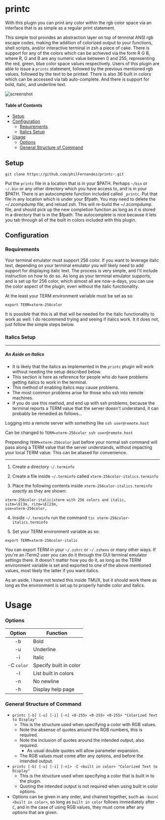 # printc

With this plugin you can print any color within the rgb color space via an interface that
is as simple as a regular print statement.

This simple tool provides an abstraction layer on top of terminal ANSI rgb escape codes,
making the addition of colorized output to your functions, shell scripts, and/or
interactive terminal in zsh a piece of cake. There is support for any of the colors which
can be achieved via the form R G B, where R, G and B are any numeric value
between 0 and 255, representing the red, green, blue color space values respectively.
Users of this plugin are able to issue a  `printc` statement, followed by the previous
mentioned rgb values, followed by the text to be printed. There is also 36 built in colors
which can be accessed via tab auto-complete. And there is support for bold, italic, and
underline text.

![screenshot](https://imgur.com/K0FVGzr.png)


#### Table of Contents
 - [Setup](#Setup)
 - [Configuration](#Configuration)
    - [Requirements](#Requirements)
    - [Italics Setup](#Italics-Setup)
 - [Usage](#Usage)
    - [Options](#Options)
    - [General Structure of Command](#General-Structure-of-Command)


## Setup
`git clone https://github.com/philFernandez/printc-.git`

Put the `printc` file in a location that is in your $PATH. Perhaps `~/bin` or `~/.bin`
or any other directory which you have access to, and is in your $PATH. There is an
autocomplete function included called `_printc`. Put that file in any location
which is under your $fpath. You may need to delete the ~/.zcompdump file, and reload
zsh. This will re-build the ~/.zcompdump file, and should pick up the new completion
function as long as it is stored in a directory that is in the $fpath. The autocomplete
is nice because it lets you tab through all of the built in colors included
with this plugin.

## Configuration

### Requirements
Your terminal emulator must support 256 color. If you want to leverage italic text,
depending on your terminal emulator you will likely need to add support for displaying
italic text. The process is very simple, and I'll include instruction on how to do so. As
long as your terminal emulator supports, and is set up for 256 color, which almost all are
now-a-days, you can use the color aspect of the plugin, even without the italic
functionality.

At the least your TERM environment variable must be set as so:
```
export TERM=xterm-256color
```

It is possible that this is all that will be needed for the italic functionality to work
as well. I do recommend trying and seeing if italics work. It it does not, just follow the
simple steps below.

### Italics Setup

---
##### An Aside on Italics
 * It is likely that the italics as implemented in the `printc` plugin
   will work without needing the setup described below.
 * This section is here as reference for people who *do* have problems getting
   italics to work in the terminal.
 * This method of enabling italics may cause problems.
 * The most common problems arise for those who ssh into remote machines.
 * If you do use this method, and end up with ssh problems, because the terminal
   reports a TERM value that the server doesn't understand, it can probably be remedied as
   follows...


 Logging into a remote server with something like `ssh user@remote.host`

 Can be changed to `TERM=xterm-256color ssh user@remote.host`

 Prepending `TERM=xterm-256color` just before your normal ssh command will pass along a
 TERM value that the server understands, without impacting your local TERM value. This can
 be aliased for convenience.

---

 1) Create a directory `~/.terminfo`

 2) Create a file inside `~/.terminfo` called `xterm-256color-italics.terminfo`

 3) Place the following contents inside `xterm-256color-italics.terminfo` *exactly* as
 they are shown:

 ```
 xterm-256color-italic|xterm with 256 colors and italic,
 sitm=\E[3m, ritm=\E[23m,
 use=xterm-256color,
 ```

 4) Inside `~/.terminfo` run the command `tic xterm-256color-italics.terminfo`

 5) Set your TERM environment variable as so:
 ```
 export TERM=xterm-256color-italic
 ```
 You can export TERM in your `~/.zshrc` or `~/.zshenv` or many other ways. If you're an
 iTerm2 user you can do it through the GUI terminal emulator settings there. It doesn't
 matter how you do it, as long as the TERM environment variable is set and exported to
 one of the above mentioned values, most likely the latter if you want italics.

 As an aside, I have not tested this inside TMUX, but it should work there as long as the
 environment is set up to properly handle color and italics.

# Usage

### Options
  | Option              | Function               |
  | :-----------------: | --------------         |
  | -b                  | Bold                   |
  | -u                  | Underline              |
  | -i                  | Italic                 |
  | -C `color`          | Specify built in color |
  | -l                  | List built in colors   |
  | -n                  | No newline             |
  | -h                  | Display help page      |

### General Structure of Command
 * `printc [-b] [-u] [-i] [-n] <0-255> <0-255> <0-255> "Colorized Text to Display"`
     * This is the structure used when specifying a color with RGB values.
     * Note the absense of quotes around the RGB numbers, this is required.
     * Note the inclusion of quotes around the intended output, also required.
         * As usual double quotes will allow parameter expansion.
     * The RGB values must come after any options, and before the intended output.
 * `printc [-b] [-u] [-i] [-n]> -C <built in color> "Colorized Text to Display"`
     * This is the structure used when specifying a color that is built in to the plugin.
     * Quoting the intended output is not required when using built in color options.
 * Options can be given in any order, and chained together, such as
 `-buinC <built in color>`, so long as `built in color` follows immediately after `-C`,
   and in the case of using RGB values, they must come after any options that are given.

